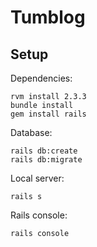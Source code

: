 # Tumblog

## Setup
Dependencies:
```
rvm install 2.3.3
bundle install
gem install rails
```
Database:
```
rails db:create
rails db:migrate
```
Local server:
```
rails s
```
Rails console:
```
rails console
```
